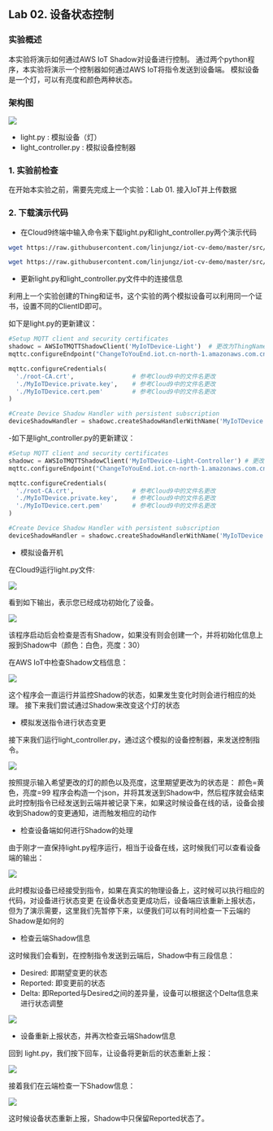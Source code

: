 ## Lab 02. 设备状态控制

### 实验概述

本实验将演示如何通过AWS IoT Shadow对设备进行控制。
通过两个python程序，本实验将演示一个控制器如何通过AWS IoT将指令发送到设备端。
模拟设备是一个灯，可以有亮度和颜色两种状态。

### 架构图

![](./md_image/diagram-lab02.jpg)
- light.py : 模拟设备（灯）
- light_controller.py : 模拟设备控制器

### 1. 实验前检查

在开始本实验之前，需要先完成上一个实验：Lab 01. 接入IoT并上传数据

### 2. 下载演示代码

- 在Cloud9终端中输入命令来下载light.py和light_controller.py两个演示代码

```sh
wget https://raw.githubusercontent.com/linjungz/iot-cv-demo/master/src/light.py
```

```sh
wget https://raw.githubusercontent.com/linjungz/iot-cv-demo/master/src/light_controller.py
```

- 更新light.py和light_controller.py文件中的连接信息

利用上一个实验创建的Thing和证书，这个实验的两个模拟设备可以利用同一个证书，设置不同的ClientID即可。

如下是light.py的更新建议：

```python
#Setup MQTT client and security certificates
shadowc = AWSIoTMQTTShadowClient('MyIoTDevice-Light')  # 更改为ThingName-Light，在每个AWS Account中需要唯一
mqttc.configureEndpoint("ChangeToYouEnd.iot.cn-north-1.amazonaws.com.cn",8883) # #更改为对应的Endpoint地址

mqttc.configureCredentials(
  './root-CA.crt',                # 参考Cloud9中的文件名更改
  './MyIoTDevice.private.key',    # 参考Cloud9中的文件名更改
  './MyIoTDevice.cert.pem'        # 参考Cloud9中的文件名更改
)
```

```python
#Create Device Shadow Handler with persistent subscription
deviceShadowHandler = shadowc.createShadowHandlerWithName('MyIoTDevice', True) # 更改为ThingName, 在每个AWS Account中需要唯一
```

-如下是light_controller.py的更新建议：

```python
#Setup MQTT client and security certificates
shadowc = AWSIoTMQTTShadowClient('MyIoTDevice-Light-Controller') # 更改为ThingName-Light-Controller，在每个AWS Account中需要唯一
mqttc.configureEndpoint("ChangeToYouEnd.iot.cn-north-1.amazonaws.com.cn",8883) # 需要更改（方法见下文）

mqttc.configureCredentials(
  './root-CA.crt',                # 参考Cloud9中的文件名更改
  './MyIoTDevice.private.key',    # 参考Cloud9中的文件名更改
  './MyIoTDevice.cert.pem'        # 参考Cloud9中的文件名更改
)
```

```python
#Create Device Shadow Handler with persistent subscription
deviceShadowHandler = shadowc.createShadowHandlerWithName('MyIoTDevice', True) # 更改为ThingName, 在每个AWS Account中需要唯一
```


- 模拟设备开机

在Cloud9运行light.py文件:

![](./md_image/control/11.jpg)

看到如下输出，表示您已经成功初始化了设备。

![](./md_image/control/12.jpg)

该程序启动后会检查是否有Shadow，如果没有则会创建一个，并将初始化信息上报到Shadow中（颜色：白色，亮度：30）

在AWS IoT中检查Shadow文档信息：

![](./md_image/control/13.jpg)

这个程序会一直运行并监控Shadow的状态，如果发生变化时则会进行相应的处理。
接下来我们尝试通过Shadow来改变这个灯的状态

- 模拟发送指令进行状态变更

接下来我们运行light_controller.py，通过这个模拟的设备控制器，来发送控制指令。

![](./md_image/control/14.jpg)

按照提示输入希望更改的灯的颜色以及亮度，这里期望更改为的状态是： 颜色=黄色，亮度=99
程序会构造一个json，并将其发送到Shadow中，然后程序就会结束
此时控制指令已经发送到云端并被记录下来，如果这时候设备在线的话，设备会接收到Shadow的变更通知，进而触发相应的动作

- 检查设备端如何进行Shadow的处理

由于刚才一直保持light.py程序运行，相当于设备在线，这时候我们可以查看设备端的输出：

![](./md_image/control/15.jpg)

此时模拟设备已经接受到指令，如果在真实的物理设备上，这时候可以执行相应的代码，对设备进行状态变更
在设备状态变更成功后，设备端应该重新上报状态，但为了演示需要，这里我们先暂停下来，以便我们可以有时间检查一下云端的Shadow是如何的

- 检查云端Shadow信息

这时候我们会看到，在控制指令发送到云端后，Shadow中有三段信息：
* Desired: 即期望变更的状态
* Reported: 即变更前的状态
* Delta: 即Reported与Desired之间的差异量，设备可以根据这个Delta信息来进行状态调整

![](./md_image/control/16.jpg)

- 设备重新上报状态，并再次检查云端Shadow信息

回到 light.py，我们按下回车，让设备将更新后的状态重新上报：

![](./md_image/control/17.jpg)

接着我们在云端检查一下Shadow信息：

![](./md_image/control/18.jpg)

这时候设备状态重新上报，Shadow中只保留Reported状态了。


